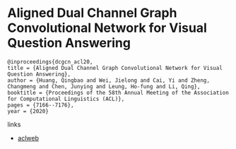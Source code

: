 # Aligned Dual Channel Graph Convolutional Network for Visual Question Answering

```
@inproceedings{dcgcn_acl20,
title = {Aligned Dual Channel Graph Convolutional Network for Visual Question Answering},
author = {Huang, Qingbao and Wei, Jielong and Cai, Yi and Zheng, Changmeng and Chen, Junying and Leung, Ho-fung and Li, Qing},
booktitle = {Proceedings of the 58th Annual Meeting of the Association for Computational Linguistics (ACL)},
pages = {7166--7176},
year = {2020}
```

links
- [aclweb](https://www.aclweb.org/anthology/2020.acl-main.642/)
